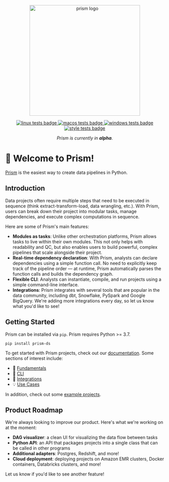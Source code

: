 <p align="center">
  <img src="https://github.com/runprism/prism/blob/main/.github/prism_logo_light.png" alt="prism logo" width="350"/>
</p>
<p align="center">
    <a href="https://github.com/runprism/prism/actions/workflows/ci-linux.yml">
        <img src="https://github.com/runprism/prism/actions/workflows/ci-linux.yml/badge.svg" alt="linux tests badge">
    </a>
    <a href="https://github.com/runprism/prism/actions/workflows/ci-macos.yml">
        <img src="https://github.com/runprism/prism/actions/workflows/ci-macos.yml/badge.svg" alt="macos tests badge">
    </a>
    <a href="https://github.com/runprism/prism/actions/workflows/ci-windows.yml">
        <img src="https://github.com/runprism/prism/actions/workflows/ci-windows.yml/badge.svg" alt="windows tests badge">
    </a>
        <a href="https://github.com/runprism/prism/actions/workflows/style.yml">
        <img src="https://github.com/runprism/prism/actions/workflows/style.yml/badge.svg" alt="style tests badge">
    </a>
</p>
<p align="center">
    <i>Prism is currently in <b>alpha</b></i>.
</p>

# :wave: Welcome to Prism!
[Prism](https://runprism.com) is the easiest way to create data pipelines in Python.

## Introduction
Data projects often require multiple steps that need to be executed in sequence (think extract-transform-load, data wrangling, etc.). With Prism, users can break down their project into modular tasks, manage dependencies, and execute complex computations in sequence.

Here are some of Prism's main features:
- **Modules as tasks**: Unlike other orchestration platforms, Prism allows tasks to live within their own modules. This not only helps with readability and QC, but also enables users to build powerful, complex pipelines that scale alongside their project.
- **Real-time dependency declaration**: With Prism, analysts can declare dependencies using a simple function call. No need to explicitly keep track of the pipeline order — at runtime, Prism automatically parses the function calls and builds the dependency graph.
- **Flexible CLI**: Analysts can instantiate, compile, and run projects using a simple command-line interface.
- **Integrations**: Prism integrates with several tools that are popular in the data community, including dbt, Snowflake, PySpark and Google BigQuery. We're adding more integrations every day, so let us know what you'd like to see!

## Getting Started

Prism can be installed via ```pip```. Prism requires Python >= 3.7.

```
pip install prism-ds
```

To get started with Prism projects, check out our [documentation](https://docs.runprism.com). Some sections of interest include:

- :key: [Fundamentals](https://docs.runprism.com/fundamentals)
- :seedling: [CLI](https://docs.runprism.com/cli)
- :electric_plug: [Integrations](https://docs.runprism.com/integrations)
- :bulb: [Use Cases](https://docs.runprism.com/use-cases)

In addition, check out some [example projects](https://github.com/mtrivedi50/prism_examples).


## Product Roadmap

We're always looking to improve our product. Here's what we're working on at the moment:

- **DAG visualizer**: a clean UI for visualizing the data flow between tasks
- **Python API**: an API that packages projects into a single class that can be called in other programs
- **Additional adapters**: Postgres, Redshift, and more!
- **Cloud deployment**: deploying projects on Amazon EMR clusters, Docker containers, Databricks clusters, and more!

Let us know if you'd like to see another feature!